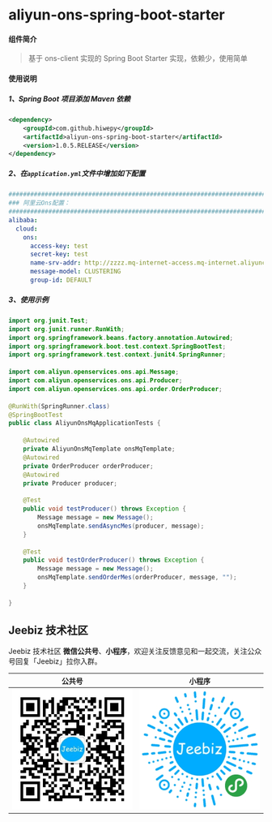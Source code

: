 # aliyun-ons-spring-boot-starter

#### 组件简介

 > 基于 ons-client 实现的 Spring Boot Starter 实现，依赖少，使用简单

#### 使用说明

##### 1、Spring Boot 项目添加 Maven 依赖

``` xml
<dependency>
	<groupId>com.github.hiwepy</groupId>
	<artifactId>aliyun-ons-spring-boot-starter</artifactId>
	<version>1.0.5.RELEASE</version>
</dependency>
```

##### 2、在`application.yml`文件中增加如下配置

```yaml
#################################################################################################
### 阿里云Ons配置：
#################################################################################################
alibaba:
  cloud:
    ons:
      access-key: test
      secret-key: test
      name-srv-addr: http://zzzz.mq-internet-access.mq-internet.aliyuncs.com
      message-model: CLUSTERING    
      group-id: DEFAULT
```

##### 3、使用示例

```java
import org.junit.Test;
import org.junit.runner.RunWith;
import org.springframework.beans.factory.annotation.Autowired;
import org.springframework.boot.test.context.SpringBootTest;
import org.springframework.test.context.junit4.SpringRunner;

import com.aliyun.openservices.ons.api.Message;
import com.aliyun.openservices.ons.api.Producer;
import com.aliyun.openservices.ons.api.order.OrderProducer;

@RunWith(SpringRunner.class)
@SpringBootTest
public class AliyunOnsMqApplicationTests {

	@Autowired
	private AliyunOnsMqTemplate onsMqTemplate;
	@Autowired
	private OrderProducer orderProducer;
	@Autowired
	private Producer producer;
	
    @Test
    public void testProducer() throws Exception {
    	Message message = new Message();
    	onsMqTemplate.sendAsyncMes(producer, message);
    }
    
    @Test
    public void testOrderProducer() throws Exception {
    	Message message = new Message();
    	onsMqTemplate.sendOrderMes(orderProducer, message, "");
    }

}

```

## Jeebiz 技术社区

Jeebiz 技术社区 **微信公共号**、**小程序**，欢迎关注反馈意见和一起交流，关注公众号回复「Jeebiz」拉你入群。

|公共号|小程序|
|---|---|
| ![](https://raw.githubusercontent.com/hiwepy/static/main/images/qrcode_for_gh_1d965ea2dfd1_344.jpg)| ![](https://raw.githubusercontent.com/hiwepy/static/main/images/gh_09d7d00da63e_344.jpg)|